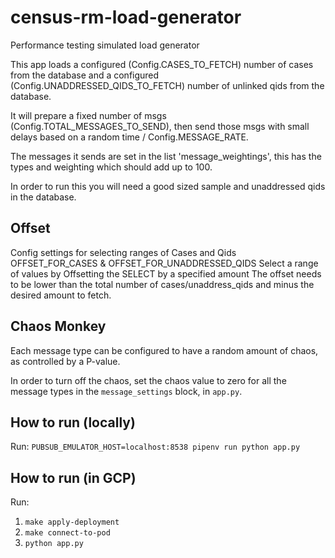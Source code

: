 # census-rm-load-generator
Performance testing simulated load generator

This app loads a configured (Config.CASES_TO_FETCH) number of cases from the database and a configured 
(Config.UNADDRESSED_QIDS_TO_FETCH) number of unlinked qids from the database.

It will prepare a fixed number of msgs (Config.TOTAL_MESSAGES_TO_SEND), then send those msgs with small delays based on
a random time / Config.MESSAGE_RATE.

The messages it sends are set in the list 'message_weightings', this has the types and weighting which should add up to 100.

In order to run this you will need a good sized sample and unaddressed qids in the database.



## Offset
Config settings for selecting ranges of Cases and Qids
 OFFSET_FOR_CASES & OFFSET_FOR_UNADDRESSED_QIDS  Select a range of values by Offsetting the SELECT by a specified amount
 The offset needs to be lower than the total number of cases/unaddress_qids and minus the desired amount to fetch.

## Chaos Monkey
Each message type can be configured to have a random amount of chaos, as controlled by a P-value.

In order to turn off the chaos, set the chaos value to zero for all the message types in the `message_settings` block, in `app.py`.


## How to run (locally)
Run: `PUBSUB_EMULATOR_HOST=localhost:8538 pipenv run python app.py`

## How to run (in GCP)
Run:

1. `make apply-deployment`
2. `make connect-to-pod`
3. `python app.py`

